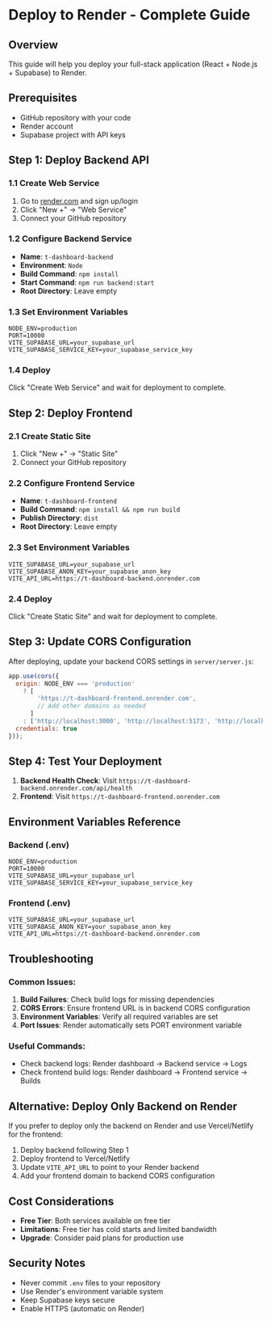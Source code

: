 # Deploy to Render - Complete Guide

## Overview
This guide will help you deploy your full-stack application (React + Node.js + Supabase) to Render.

## Prerequisites
- GitHub repository with your code
- Render account
- Supabase project with API keys

## Step 1: Deploy Backend API

### 1.1 Create Web Service
1. Go to [render.com](https://render.com) and sign up/login
2. Click "New +" → "Web Service"
3. Connect your GitHub repository

### 1.2 Configure Backend Service
- **Name**: `t-dashboard-backend`
- **Environment**: `Node`
- **Build Command**: `npm install`
- **Start Command**: `npm run backend:start`
- **Root Directory**: Leave empty

### 1.3 Set Environment Variables
```
NODE_ENV=production
PORT=10000
VITE_SUPABASE_URL=your_supabase_url
VITE_SUPABASE_SERVICE_KEY=your_supabase_service_key
```

### 1.4 Deploy
Click "Create Web Service" and wait for deployment to complete.

## Step 2: Deploy Frontend

### 2.1 Create Static Site
1. Click "New +" → "Static Site"
2. Connect your GitHub repository

### 2.2 Configure Frontend Service
- **Name**: `t-dashboard-frontend`
- **Build Command**: `npm install && npm run build`
- **Publish Directory**: `dist`
- **Root Directory**: Leave empty

### 2.3 Set Environment Variables
```
VITE_SUPABASE_URL=your_supabase_url
VITE_SUPABASE_ANON_KEY=your_supabase_anon_key
VITE_API_URL=https://t-dashboard-backend.onrender.com
```

### 2.4 Deploy
Click "Create Static Site" and wait for deployment to complete.

## Step 3: Update CORS Configuration

After deploying, update your backend CORS settings in `server/server.js`:

```javascript
app.use(cors({
  origin: NODE_ENV === 'production' 
    ? [
        'https://t-dashboard-frontend.onrender.com',
        // Add other domains as needed
      ]
    : ['http://localhost:3000', 'http://localhost:5173', 'http://localhost:8080'],
  credentials: true
}));
```

## Step 4: Test Your Deployment

1. **Backend Health Check**: Visit `https://t-dashboard-backend.onrender.com/api/health`
2. **Frontend**: Visit `https://t-dashboard-frontend.onrender.com`

## Environment Variables Reference

### Backend (.env)
```
NODE_ENV=production
PORT=10000
VITE_SUPABASE_URL=your_supabase_url
VITE_SUPABASE_SERVICE_KEY=your_supabase_service_key
```

### Frontend (.env)
```
VITE_SUPABASE_URL=your_supabase_url
VITE_SUPABASE_ANON_KEY=your_supabase_anon_key
VITE_API_URL=https://t-dashboard-backend.onrender.com
```

## Troubleshooting

### Common Issues:
1. **Build Failures**: Check build logs for missing dependencies
2. **CORS Errors**: Ensure frontend URL is in backend CORS configuration
3. **Environment Variables**: Verify all required variables are set
4. **Port Issues**: Render automatically sets PORT environment variable

### Useful Commands:
- Check backend logs: Render dashboard → Backend service → Logs
- Check frontend build logs: Render dashboard → Frontend service → Builds

## Alternative: Deploy Only Backend on Render

If you prefer to deploy only the backend on Render and use Vercel/Netlify for the frontend:

1. Deploy backend following Step 1
2. Deploy frontend to Vercel/Netlify
3. Update `VITE_API_URL` to point to your Render backend
4. Add your frontend domain to backend CORS configuration

## Cost Considerations

- **Free Tier**: Both services available on free tier
- **Limitations**: Free tier has cold starts and limited bandwidth
- **Upgrade**: Consider paid plans for production use

## Security Notes

- Never commit `.env` files to your repository
- Use Render's environment variable system
- Keep Supabase keys secure
- Enable HTTPS (automatic on Render)
